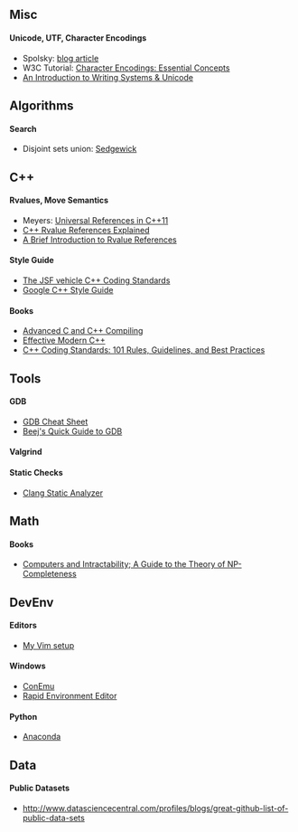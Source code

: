 ## Misc
#### Unicode, UTF, Character Encodings
* Spolsky: [blog article](http://www.joelonsoftware.com/articles/Unicode.html)
* W3C Tutorial: [Character Encodings: Essential Concepts](http://www.w3.org/International/articles/definitions-characters/)
* [An Introduction to Writing Systems & Unicode](https://r12a.github.io/scripts/tutorial/)


## Algorithms
#### Search
* Disjoint sets union: [Sedgewick](http://algs4.cs.princeton.edu/15uf/)


## C++
#### Rvalues, Move Semantics
* Meyers: [Universal References in C++11](https://isocpp.org/blog/2012/11/universal-references-in-c11-scott-meyers)
* [C++ Rvalue References Explained](http://thbecker.net/articles/rvalue_references/section_01.html)
* [A Brief Introduction to Rvalue References](http://www.artima.com/cppsource/rvalue.html)

#### Style Guide
* [The JSF vehicle C++ Coding Standards](http://www.stroustrup.com/JSF-AV-rules.pdf)
* [Google C++ Style Guide](https://google-styleguide.googlecode.com/svn/trunk/cppguide.html)

#### Books
* [Advanced C and C++ Compiling](http://www.amazon.com/Advanced-C-Compiling-Milan-Stevanovic/dp/1430266678)
* [Effective Modern C++](http://www.amazon.com/Effective-Modern-Specific-Ways-Improve/dp/1491903996)
* [C++ Coding Standards: 101 Rules, Guidelines, and Best Practices](http://www.amazon.com/Coding-Standards-Rules-Guidelines-Practices/dp/0321113586)

## Tools
#### GDB
* [GDB Cheat Sheet](http://darkdust.net/files/GDB%20Cheat%20Sheet.pdf)
* [Beej's Quick Guide to GDB](http://beej.us/guide/bggdb/)

#### Valgrind

#### Static Checks
* [Clang Static Analyzer](http://clang-analyzer.llvm.org/)

## Math
#### Books
* [Computers and Intractability; A Guide to the Theory of NP-Completeness](http://www.amazon.com/M-Garey-Computers-Intractability-NP-Completeness/dp/B008UYN2BC)

## DevEnv
#### Editors
* [My Vim setup](https://github.com/drsmithization/dotvim)

#### Windows
* [ConEmu](https://github.com/Maximus5/ConEmu)
* [Rapid Environment Editor](http://www.rapidee.com/en/about)

#### Python
* [Anaconda](http://continuum.io/downloads)

## Data
#### Public Datasets
* http://www.datasciencecentral.com/profiles/blogs/great-github-list-of-public-data-sets
